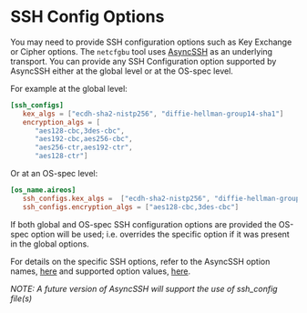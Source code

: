 # SSH Config Options
You may need to provide SSH configuration options such as Key Exchange or
Cipher options.  The `netcfgbu` tool uses [AsyncSSH](https://github.com/ronf/asyncssh) as an underlying transport.
You can provide any SSH Configuration option supported by AsyncSSH either at
the global level or at the OS-spec level.

For example at the global level:
```toml
[ssh_configs]
   kex_algs = ["ecdh-sha2-nistp256", "diffie-hellman-group14-sha1"]
   encryption_algs = [
      "aes128-cbc,3des-cbc",
      "aes192-cbc,aes256-cbc",
      "aes256-ctr,aes192-ctr",
      "aes128-ctr"]
```

Or at an OS-spec level:
```toml
[os_name.aireos]
   ssh_configs.kex_algs =  ["ecdh-sha2-nistp256", "diffie-hellman-group14-sha1"]
   ssh_configs.encryption_algs = ["aes128-cbc,3des-cbc"]
```

If both global and OS-spec SSH configuration options are provided the OS-spec
option will be used; i.e. overrides the specific option if it was present
in the global options.

For details on the specific SSH options, refer to the AsyncSSH option names, [here](https://asyncssh.readthedocs.io/en/stable/api.html#asyncssh.SSHClientConnectionOptions)
and supported option values, [here](https://asyncssh.readthedocs.io/en/stable/api.html#supported-algorithms).

*NOTE: A future version of AsyncSSH will support the use of ssh_config file(s)*
